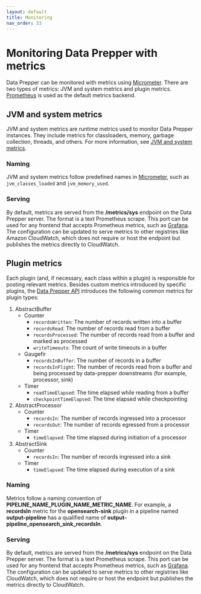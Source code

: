 ```yaml
---
layout: default
title: Monitoring
nav_order: 33
---
```


# Monitoring Data Prepper with metrics

Data Prepper can be monitored with metrics using [Micrometer](https://micrometer.io/). There are two types of metrics: JVM and system metrics and plugin metrics. [Prometheus](https://prometheus.io/) is used as the default metrics backend.

## JVM and system metrics

JVM and system metrics are runtime metrics used to monitor Data Prepper instances. They include metrics for classloaders, memory, garbage collection, threads, and others. For more information, see [JVM and system metrics](https://micrometer.io/docs/ref/jvm). 

### Naming

JVM and system metrics follow predefined names in [Micrometer](https://micrometer.io/docs/concepts#_naming_meters), such as `jvm_classes_loaded` and `jvm_memory_used`. 

### Serving

By default, metrics are served from the **/metrics/sys** endpoint on the Data Prepper server. The format is a text Prometheus scrape. This port can be used for any frontend that accepts Prometheus metrics, such as [Grafana](https://prometheus.io/docs/visualization/grafana/). The configuration can be updated to serve metrics to other registries like Amazon CloudWatch, which does not require or host the endpoint but publishes the metrics directly to CloudWatch.

## Plugin metrics

Each plugin (and, if necessary, each class within a plugin) is responsible for posting relevant metrics. Besides custom metrics introduced by specific plugins, the [Data Prepper API](https://github.com/opensearch-project/data-prepper/tree/main/data-prepper-api) introduces the following common metrics for plugin types: 


1. AbstractBuffer
    - Counter
        - `recordsWritten`: The number of records written into a buffer
        - `recordsRead`: The number of records read from a buffer
        - `recordsProcessed`: The number of records read from a buffer and marked as processed
        - `writeTimeouts`: The count of write timeouts in a buffer
    - Gaugefir 
        - `recordsInBuffer`: The number of records in a buffer
        - `recordsInFlight`: The number of records read from a buffer and being processed by data-prepper downstreams (for example, processor, sink)
    - Timer
        - `readTimeElapsed`: The time elapsed while reading from a buffer
        - `checkpointTimeElapsed`: The time elapsed while checkpointing
2. AbstractProcessor
    - Counter
        - `recordsIn`: The number of records ingressed into a processor
        - `recordsOut`: The number of records egressed from a processor
    - Timer
        - `timeElapsed`: The time elapsed during initiation of a processor
3. AbstractSink
    - Counter
        - `recordsIn`: The number of records ingressed into a sink
    - Timer
        - `timeElapsed`: The time elapsed during execution of a sink 

### Naming

Metrics follow a naming convention of **PIPELINE_NAME_PLUGIN_NAME_METRIC_NAME**. For example, a **recordsIn** metric for the **opensearch-sink** plugin in a pipeline named **output-pipeline** has a qualified name of **output-pipeline_opensearch_sink_recordsIn**.

### Serving

By default, metrics are served from the **/metrics/sys** endpoint on the Data Prepper server. The format is a text Prometheus scrape. This port can be used for any frontend that accepts Prometheus metrics, such as [Grafana](https://prometheus.io/docs/visualization/grafana/). The configuration can be updated to serve metrics to other registries like CloudWatch, which does not require or host the endpoint but publishes the metrics directly to CloudWatch.
